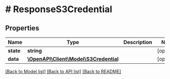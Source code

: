 # # ResponseS3Credential

## Properties

Name | Type | Description | Notes
------------ | ------------- | ------------- | -------------
**state** | **string** |  | [optional]
**data** | [**\OpenAPI\Client\Model\S3Credential**](S3Credential.md) |  | [optional]

[[Back to Model list]](../../README.md#models) [[Back to API list]](../../README.md#endpoints) [[Back to README]](../../README.md)

